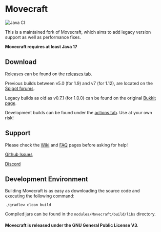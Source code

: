 Movecraft
======
![Java CI](https://github.com/APDevTeam/Movecraft/workflows/Java%20CI/badge.svg?branch=main)

This is a maintained fork of Movecraft, which aims to add legacy version support as well as performance fixes.

**Movecraft requires at least Java 17**

## Download

Releases can be found on the [releases tab](https://github.com/APDevTeam/Movecraft/releases).

Previous builds between v5.0 (for 1.9) and v7 (for 1.12), are located on the [Spigot forums](https://www.spigotmc.org/resources/movecraft.31321/).

Legacy builds as old as v0.7.1 (for 1.0.0) can be found on the original [Bukkit page](https://dev.bukkit.org/projects/movecraft).

Development builds can be found under the [actions tab](https://github.com/APDevTeam/Movecraft/actions?query=workflow%3A%22Java+CI%22).  Use at your own risk!

## Support
Please check the [Wiki](https://github.com/APDevTeam/Movecraft/wiki) and [FAQ](https://github.com/APDevTeam/Movecraft/wiki/Frequently-Asked-Questions) pages before asking for help!

[Github Issues](https://github.com/apdevteam/movecraft/issues)

[Discord](http://bit.ly/JoinAP-Dev)

## Development Environment
Building Movecraft is as easy as downloading the source code and executing the following command:
```
./gradlew clean build
```
Compiled jars can be found in the `modules/Movecraft/build/libs` directory.

#### Movecraft is released under the GNU General Public License V3. 

